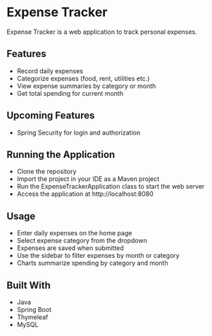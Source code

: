 # Expense Tracker

Expense Tracker is a web application to track personal expenses.

## Features

- Record daily expenses
- Categorize expenses (food, rent, utilities etc.)
- View expense summaries by category or month
- Get total spending for current month

## Upcoming Features

- Spring Security for login and authorization

## Running the Application

- Clone the repository
- Import the project in your IDE as a Maven project
- Run the ExpenseTrackerApplication class to start the web server
- Access the application at http://localhost:8080

## Usage

- Enter daily expenses on the home page
- Select expense category from the dropdown
- Expenses are saved when submitted
- Use the sidebar to filter expenses by month or category
- Charts summarize spending by category and month

## Built With

- Java
- Spring Boot
- Thymeleaf
- MySQL
